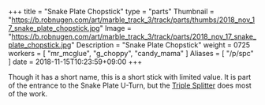 +++
title = "Snake Plate Chopstick"
type = "parts"
Thumbnail = "https://b.robnugen.com/art/marble_track_3/track/parts/thumbs/2018_nov_17_snake_plate_chopstick.jpg"
Image = "https://b.robnugen.com/art/marble_track_3/track/parts/2018_nov_17_snake_plate_chopstick.jpg"
Description = "Snake Plate Chopstick"
weight = 0725
workers = [
    "mr_mcglue",
    "g_choppy",
    "candy_mama"
]
Aliases = [
   "/p/spc"
]
date = 2018-11-15T10:23:59+09:00
+++

Though it has a short name, this is a short stick with limited value.  It is part of the entrance to the Snake Plate U-Turn, but the [Triple Splitter](/p/ts) does most of the work.

